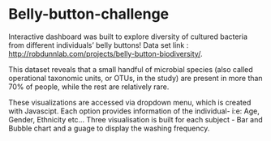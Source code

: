 # Belly-button-challenge



Interactive dashboard was built to explore diversity of cultured bacteria from different individuals’ belly buttons! 
Data set link : http://robdunnlab.com/projects/belly-button-biodiversity/. 

This dataset reveals that a small handful of microbial species (also called operational taxonomic units, or OTUs, in the study) 
are present in more than 70% of people, while the rest are relatively rare.

These visualizations are accessed via dropdown menu, which is created with Javascipt.
Each option provides information of the individual- i:e: Age, Gender, Ethnicity etc...
Three visualisation is built for each subject - Bar and Bubble chart and a guage to display the washing frequency.
